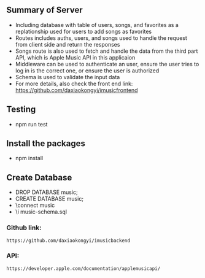 ## Summary of Server
* Including database with table of users, songs, and favorites as a replationship used for users to add songs as favorites
* Routes includes auths, users, and songs used to handle the request from client side and return the responses
* Songs route is also used to fetch and handle the data from the third part API, which is Apple Music API in this applicaion
* Middleware can be used to authenticate an user, ensure the user tries to log in is the correct one, or ensure the user is authorized 
* Schema is used to validate the input data
* For more details, also check the front end link: https://github.com/daxiaokongyi/imusicfrontend

## Testing
* npm run test

## Install the packages
* npm install

## Create Database
* DROP DATABASE music;
* CREATE DATABASE music;
* \connect music
* \i music-schema.sql

### Github link: 
    https://github.com/daxiaokongyi/imusicbackend
### API: 
    https://developer.apple.com/documentation/applemusicapi/